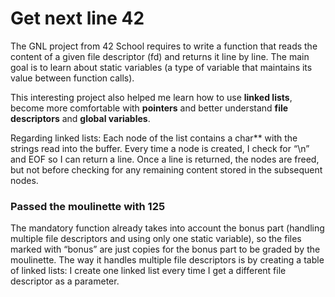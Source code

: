 # Get next line 42
The GNL project from 42 School requires to write a function that reads the content of a given file descriptor (fd) and returns it line by line.
The main goal is to learn about static variables (a type of variable that maintains its value between function calls).

This interesting project also helped me learn how to use **linked lists**, become more comfortable with **pointers** and better understand **file descriptors** and **global variables**.

Regarding linked lists: Each node of the list contains a char** with the strings read into the buffer. 
Every time a node is created, I check for “\n” and EOF so I can return a line. 
Once a line is returned, the nodes are freed, but not before checking for any remaining content stored in the subsequent nodes.

### Passed the moulinette with 125

The mandatory function already takes into account the bonus part (handling multiple file descriptors and using only one static variable), so the files marked with “bonus” are just copies for the bonus part to be graded by the moulinette. 
The way it handles multiple file descriptors is by creating a table of linked lists: I create one linked list every time I get a different file descriptor as a parameter.